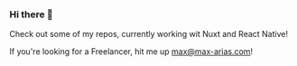 ### Hi there 👋

Check out some of my repos, currently working wit Nuxt and React Native!

If you're looking for a Freelancer, hit me up [max@max-arias.com](mailto:max@max-arias.com)!
